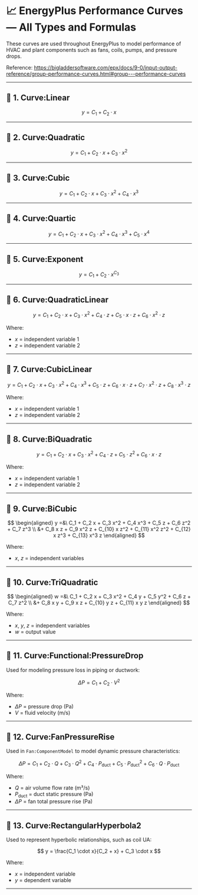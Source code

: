 # 📈 EnergyPlus Performance Curves — All Types and Formulas

These curves are used throughout EnergyPlus to model performance of HVAC and plant components such as fans, coils, pumps, and pressure drops.

Reference: https://bigladdersoftware.com/epx/docs/9-0/input-output-reference/group-performance-curves.html#group---performance-curves

---

## 🔹 1. Curve:Linear

$$
y = C_1 + C_2 \cdot x
$$

---

## 🔹 2. Curve:Quadratic

$$
y = C_1 + C_2 \cdot x + C_3 \cdot x^2
$$

---

## 🔹 3. Curve:Cubic

$$
y = C_1 + C_2 \cdot x + C_3 \cdot x^2 + C_4 \cdot x^3
$$

---

## 🔹 4. Curve:Quartic

$$
y = C_1 + C_2 \cdot x + C_3 \cdot x^2 + C_4 \cdot x^3 + C_5 \cdot x^4
$$

---

## 🔹 5. Curve:Exponent

$$
y = C_1 + C_2 \cdot x^{C_3}
$$

---

## 🔹 6. Curve:QuadraticLinear

$$
y = C_1 + C_2 \cdot x + C_3 \cdot x^2 + C_4 \cdot z + C_5 \cdot x \cdot z + C_6 \cdot x^2 \cdot z
$$

Where:
- $x$ = independent variable 1  
- $z$ = independent variable 2

---

## 🔹 7. Curve:CubicLinear

$$
y = C_1 + C_2 \cdot x + C_3 \cdot x^2 + C_4 \cdot x^3 + C_5 \cdot z + C_6 \cdot x \cdot z + C_7 \cdot x^2 \cdot z + C_8 \cdot x^3 \cdot z
$$

Where:
- $x$ = independent variable 1  
- $z$ = independent variable 2

---

## 🔹 8. Curve:BiQuadratic

$$
y = C_1 + C_2 \cdot x + C_3 \cdot x^2 + C_4 \cdot z + C_5 \cdot z^2 + C_6 \cdot x \cdot z
$$

Where:
- $x$ = independent variable 1  
- $z$ = independent variable 2

---

## 🔹 9. Curve:BiCubic

$$
\begin{aligned}
y =&\ C_1 + C_2 x + C_3 x^2 + C_4 x^3 + C_5 z + C_6 z^2 + C_7 z^3 \\
   &+ C_8 x z + C_9 x^2 z + C_{10} x z^2 + C_{11} x^2 z^2 + C_{12} x z^3 + C_{13} x^3 z
\end{aligned}
$$

Where:
- $x$, $z$ = independent variables

---

## 🔹 10. Curve:TriQuadratic

$$
\begin{aligned}
w =&\ C_1 + C_2 x + C_3 x^2 + C_4 y + C_5 y^2 + C_6 z + C_7 z^2 \\
   &+ C_8 x y + C_9 x z + C_{10} y z + C_{11} x y z
\end{aligned}
$$

Where:
- $x$, $y$, $z$ = independent variables  
- $w$ = output value

---

## 🔹 11. Curve:Functional:PressureDrop

Used for modeling pressure loss in piping or ductwork:

$$
\Delta P = C_1 + C_2 \cdot V^2
$$

Where:
- $\Delta P$ = pressure drop (Pa)  
- $V$ = fluid velocity (m/s)

---

## 🔹 12. Curve:FanPressureRise

Used in `Fan:ComponentModel` to model dynamic pressure characteristics:

$$
\Delta P = C_1 + C_2 \cdot Q + C_3 \cdot Q^2 + C_4 \cdot P_{\text{duct}} + C_5 \cdot P_{\text{duct}}^2 + C_6 \cdot Q \cdot P_{\text{duct}}
$$

Where:
- $Q$ = air volume flow rate (m³/s)  
- $P_{\text{duct}}$ = duct static pressure (Pa)  
- $\Delta P$ = fan total pressure rise (Pa)

---

## 🔹 13. Curve:RectangularHyperbola2

Used to represent hyperbolic relationships, such as coil UA:

$$
y = \frac{C_1 \cdot x}{C_2 + x} + C_3 \cdot x
$$

Where:
- $x$ = independent variable  
- $y$ = dependent variable

---
